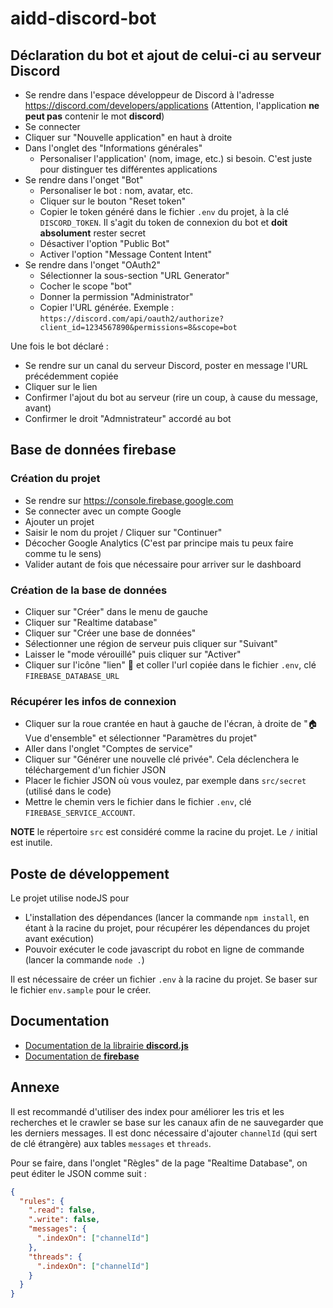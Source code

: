 # aidd-discord-bot


## Déclaration du bot et ajout de celui-ci au serveur Discord
- Se rendre dans l'espace développeur de Discord à l'adresse https://discord.com/developers/applications (Attention, l'application **ne peut pas** contenir le mot **discord**)
- Se connecter 
- Cliquer sur "Nouvelle application" en haut à droite
- Dans l'onglet des "Informations générales" 
  - Personaliser l'application' (nom, image, etc.) si besoin. C'est juste pour distinguer tes différentes applications 
- Se rendre dans l'onget "Bot"
  - Personaliser le bot : nom, avatar, etc.
  - Cliquer sur le bouton "Reset token"
  - Copier le token généré dans le fichier `.env` du projet, à la clé `DISCORD_TOKEN`. Il s'agit du token de connexion du bot et **doit absolument** rester secret
  - Désactiver l'option "Public Bot"
  - Activer l'option "Message Content Intent"
- Se rendre dans l'onget "OAuth2"
  - Sélectionner la sous-section "URL Generator"
  - Cocher le scope "bot"
  - Donner la permission "Administrator"
  - Copier l'URL générée. Exemple : `https://discord.com/api/oauth2/authorize?client_id=1234567890&permissions=8&scope=bot`

Une fois le bot déclaré :
- Se rendre sur un canal du serveur Discord, poster en message l'URL précédemment copiée
- Cliquer sur le lien
- Confirmer l'ajout du bot au serveur (rire un coup, à cause du message, avant)
- Confirmer le droit "Admnistrateur" accordé au bot

## Base de données firebase
### Création du projet
- Se rendre sur https://console.firebase.google.com
- Se connecter avec un compte Google
- Ajouter un projet 
- Saisir le nom du projet / Cliquer sur "Continuer"
- Décocher Google Analytics (C'est par principe mais tu peux faire comme tu le sens)
- Valider autant de fois que nécessaire pour arriver sur le dashboard

### Création de la base de données
- Cliquer sur "Créer" dans le menu de gauche
- Cliquer sur "Realtime database"
- Cliquer sur "Créer une base de données"
- Sélectionner une région de serveur puis cliquer sur "Suivant"
- Laisser le "mode vérouillé" puis cliquer sur "Activer"
- Cliquer sur l'icône "lien" 🔗 et coller l'url copiée dans le fichier `.env`, clé `FIREBASE_DATABASE_URL`

### Récupérer les infos de connexion
- Cliquer sur la roue crantée en haut à gauche de l'écran, à droite de "🏠 Vue d'ensemble" et sélectionner "Paramètres du projet"
- Aller dans l'onglet "Comptes de service" 
- Cliquer sur "Générer une nouvelle clé privée". Cela déclenchera le téléchargement d'un fichier JSON
- Placer le fichier JSON où vous voulez, par exemple dans `src/secret` (utilisé dans le code)
- Mettre le chemin vers le fichier dans le fichier `.env`, clé `FIREBASE_SERVICE_ACCOUNT`. 

**NOTE** le répertoire `src` est considéré comme la racine du projet. Le `/` initial est inutile.

## Poste de développement
Le projet utilise nodeJS pour 
- L'installation des dépendances (lancer la commande `npm install`, en étant à la racine du projet, pour récupérer les dépendances du projet avant exécution)
- Pouvoir exécuter le code javascript du robot en ligne de commande (lancer la commande `node .`)

Il est nécessaire de créer un fichier `.env` à la racine du projet. Se baser sur le fichier `env.sample` pour le créer.

## Documentation
- [Documentation de la librairie **discord.js**](https://discord.js.org/docs/packages/discord.js/14.14.1)
- [Documentation de **firebase**](https://firebase.google.com/docs/database/web/start?hl=fr&authuser=0)

## Annexe
Il est recommandé d'utiliser des index pour améliorer les tris et les recherches et le crawler se base sur les canaux afin de ne sauvegarder que les derniers messages. Il est donc nécessaire d'ajouter `channelId` (qui sert de clé étrangère) aux tables `messages` et `threads`.

Pour se faire, dans l'onglet "Règles" de la page "Realtime Database", on peut éditer le JSON comme suit :

```json
{
  "rules": {
    ".read": false,
    ".write": false,   
    "messages": {
      ".indexOn": ["channelId"]
    },
    "threads": {
      ".indexOn": ["channelId"]
    }
  }
}
```